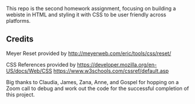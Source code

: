 This repo is the second homework assignment, focusing on building a webiste in HTML and styling it with CSS to be user friendly across platforms.

## Credits

Meyer Reset provided by
http://meyerweb.com/eric/tools/css/reset/

CSS References provided by
https://developer.mozilla.org/en-US/docs/Web/CSS
https://www.w3schools.com/cssref/default.asp

Big thanks to Claudia, James, Zana, Anne, and Gospel for hopping on a Zoom call to debug and work out the code for the successful completion of this project.
